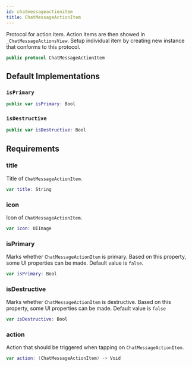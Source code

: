 ```yaml
---
id: chatmessageactionitem 
title: ChatMessageActionItem
--- 
```


Protocol for action item.
Action items are then showed in `_ChatMessageActionsView`.
Setup individual item by creating new instance that conforms to this protocol.

``` swift
public protocol ChatMessageActionItem 
```

## Default Implementations

### `isPrimary`

``` swift
public var isPrimary: Bool 
```

### `isDestructive`

``` swift
public var isDestructive: Bool 
```

## Requirements

### title

Title of `ChatMessageActionItem`.

``` swift
var title: String 
```

### icon

Icon of `ChatMessageActionItem`.

``` swift
var icon: UIImage 
```

### isPrimary

Marks whether `ChatMessageActionItem` is primary.
Based on this property, some UI properties can be made.
Default value is `false`.

``` swift
var isPrimary: Bool 
```

### isDestructive

Marks whether `ChatMessageActionItem` is destructive.
Based on this property, some UI properties can be made.
Default value is `false`

``` swift
var isDestructive: Bool 
```

### action

Action that should be triggered when tapping on `ChatMessageActionItem`.

``` swift
var action: (ChatMessageActionItem) -> Void 
```
